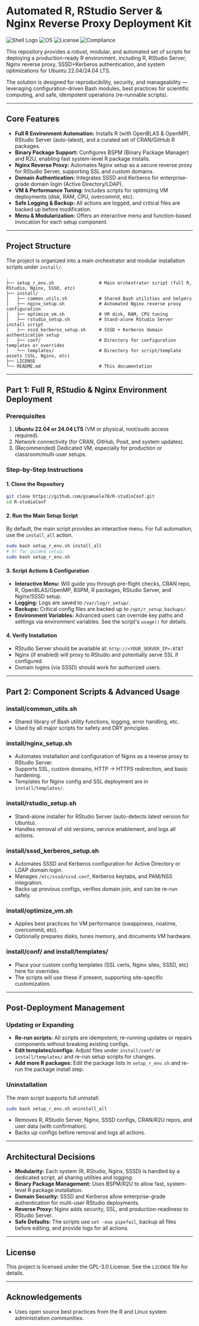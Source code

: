 # Automated R, RStudio Server & Nginx Reverse Proxy Deployment Kit

![Shell Logo](https://img.shields.io/badge/Shell-Bash-blue)
![OS](https://img.shields.io/badge/OS-Ubuntu%2022.04%2F24.04-orange)
![License](https://img.shields.io/badge/License-GPL3.0-green)
![Compliance](https://img.shields.io/badge/ShellCheck-Compliant-brightgreen)

This repository provides a robust, modular, and automated set of scripts for deploying a production-ready R environment, including R, RStudio Server, Nginx reverse proxy, SSSD+Kerberos authentication, and system optimizations for Ubuntu 22.04/24.04 LTS.

The solution is designed for reproducibility, security, and manageability — leveraging configuration-driven Bash modules, best practices for scientific computing, and safe, idempotent operations (re-runnable scripts).

---

## Core Features

* **Full R Environment Automation:** Installs R (with OpenBLAS & OpenMP), RStudio Server (auto-latest), and a curated set of CRAN/GitHub R packages.
* **Binary Package Support:** Configures BSPM (Binary Package Manager) and R2U, enabling fast system-level R package installs.
* **Nginx Reverse Proxy:** Automates Nginx setup as a secure reverse proxy for RStudio Server, supporting SSL and custom domains.
* **Domain Authentication:** Integrates SSSD and Kerberos for enterprise-grade domain login (Active Directory/LDAP).
* **VM & Performance Tuning:** Includes scripts for optimizing VM deployments (disk, RAM, CPU, overcommit, etc).
* **Safe Logging & Backup:** All actions are logged, and critical files are backed up before modification.
* **Menu & Modularization:** Offers an interactive menu and function-based invocation for each setup component.

---

## Project Structure

The project is organized into a main orchestrator and modular installation scripts under `install/`.

```
.
├── setup_r_env.sh                 # Main orchestrator script (full R, RStudio, Nginx, SSSD, etc)
├── install/
│   ├── common_utils.sh            # Shared Bash utilities and helpers
│   ├── nginx_setup.sh             # Automated Nginx reverse proxy configuration
│   ├── optimize_vm.sh             # VM disk, RAM, CPU tuning
│   ├── rstudio_setup.sh           # Stand-alone RStudio Server install script
│   ├── sssd_kerberos_setup.sh     # SSSD + Kerberos domain authentication setup
│   ├── conf/                      # Directory for configuration templates or overrides
│   └── templates/                 # Directory for script/template assets (SSL, Nginx, etc)
├── LICENSE
└── README.md                      # This documentation
```

---

## Part 1: Full R, RStudio & Nginx Environment Deployment

### Prerequisites

1. **Ubuntu 22.04 or 24.04 LTS** (VM or physical, root/sudo access required).
2. Network connectivity (for CRAN, GitHub, Posit, and system updates).
3. (Recommended) Dedicated VM, especially for production or classroom/multi-user setups.

### Step-by-Step Instructions

#### 1. Clone the Repository

```bash
git clone https://github.com/gsamuele78/R-studioConf.git
cd R-studioConf
```

#### 2. Run the Main Setup Script

By default, the main script provides an interactive menu. For full automation, use the `install_all` action.

```bash
sudo bash setup_r_env.sh install_all
# Or for guided setup:
sudo bash setup_r_env.sh
```

#### 3. Script Actions & Configuration

- **Interactive Menu:** Will guide you through pre-flight checks, CRAN repo, R, OpenBLAS/OpenMP, BSPM, R packages, RStudio Server, and Nginx/SSSD setup.
- **Logging:** Logs are saved to `/var/log/r_setup/`.
- **Backups:** Critical config files are backed up to `/opt/r_setup_backups/`.
- **Environment Variables:** Advanced users can override key paths and settings via environment variables. See the script's `usage()` for details.

#### 4. Verify Installation

- RStudio Server should be available at: `http://<YOUR_SERVER_IP>:8787`
- Nginx (if enabled) will proxy to RStudio and potentially serve SSL if configured.
- Domain logins (via SSSD) should work for authorized users.

---

## Part 2: Component Scripts & Advanced Usage

### install/common_utils.sh

- Shared library of Bash utility functions, logging, error handling, etc.
- Used by all major scripts for safety and DRY principles.

### install/nginx_setup.sh

- Automates installation and configuration of Nginx as a reverse proxy to RStudio Server.
- Supports SSL, custom domains, HTTP → HTTPS redirection, and basic hardening.
- Templates for Nginx config and SSL deployment are in `install/templates/`.

### install/rstudio_setup.sh

- Stand-alone installer for RStudio Server (auto-detects latest version for Ubuntu).
- Handles removal of old versions, service enablement, and logs all actions.

### install/sssd_kerberos_setup.sh

- Automates SSSD and Kerberos configuration for Active Directory or LDAP domain login.
- Manages `/etc/sssd/sssd.conf`, Kerberos keytabs, and PAM/NSS integration.
- Backs up previous configs, verifies domain join, and can be re-run safely.

### install/optimize_vm.sh

- Applies best practices for VM performance (swappiness, noatime, overcommit, etc).
- Optionally prepares disks, tunes memory, and documents VM hardware.

### install/conf/ and install/templates/

- Place your custom config templates (SSL certs, Nginx sites, SSSD, etc) here for overrides.
- The scripts will use these if present, supporting site-specific customization.

---

## Post-Deployment Management

### Updating or Expanding

- **Re-run scripts:** All scripts are idempotent; re-running updates or repairs components without breaking existing configs.
- **Edit templates/configs:** Adjust files under `install/conf/` or `install/templates/` and re-run setup scripts for changes.
- **Add more R packages:** Edit the package lists in `setup_r_env.sh` and re-run the package install step.

### Uninstallation

The main script supports full uninstall:

```bash
sudo bash setup_r_env.sh uninstall_all
```

- Removes R, RStudio Server, Nginx, SSSD configs, CRAN/R2U repos, and user data (with confirmation).
- Backs up configs before removal and logs all actions.

---

## Architectural Decisions

* **Modularity:** Each system (R, RStudio, Nginx, SSSD) is handled by a dedicated script, all sharing utilities and logging.
* **Binary Package Management:** Uses BSPM/R2U to allow fast, system-level R package installation.
* **Domain Security:** SSSD and Kerberos allow enterprise-grade authentication for multi-user RStudio deployments.
* **Reverse Proxy:** Nginx adds security, SSL, and production-readiness to RStudio Server.
* **Safe Defaults:** The scripts use `set -euo pipefail`, backup all files before editing, and provide logs for all actions.

---

## License

This project is licensed under the GPL-3.0 License. See the `LICENSE` file for details.

---

## Acknowledgements

- Uses open source best practices from the R and Linux system administration communities.

